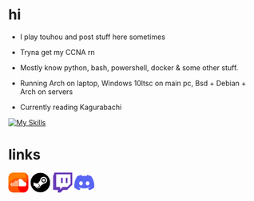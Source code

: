 # hi

- I play touhou and post stuff here sometimes

- Tryna get my CCNA rn

- Mostly know python, bash, powershell, docker & some other stuff. 

- Running Arch on laptop, Windows 10ltsc on main pc, Bsd + Debian + Arch on servers

- Currently reading Kagurabachi


[![My Skills](https://skillicons.dev/icons?i=arch,python,bash,neovim,linux,powershell,windows,docker)](https://skillicons.dev)



# links
[<img  width="40px" src="assets/soundcloud.png" />](https://soundcloud.com/fruit-salad-162533379/likes) 
[<img  width="40px" src="assets/steam.png" />](https://steamcommunity.com/profiles/76561198983419915/)
[<img  width="40px" src="assets/twitch.png" />](https://www.twitch.tv/fruitsaladchan)
[<img  width="40px" src="assets/discord.png" />](https://discordapp.com/users/496431451588395021) 


